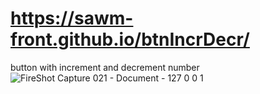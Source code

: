 # https://sawm-front.github.io/btnIncrDecr/
button with increment and decrement number
![FireShot Capture 021 - Document - 127 0 0 1](https://user-images.githubusercontent.com/56533067/136460360-b9ddf6f0-fa7f-48ae-8d0b-ab67fd3f1cfd.png)
